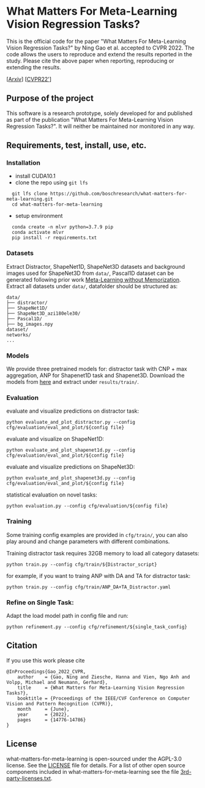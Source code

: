 # What Matters For Meta-Learning Vision Regression Tasks?
This is the official code for the paper "What Matters For Meta-Learning Vision Regression Tasks?" by Ning Gao et al. accepted to CVPR 2022. The code allows the users to reproduce and extend the results reported in the study. Please cite the above paper when reporting, reproducing or extending the results.

[[Arxiv](https://arxiv.org/abs/2203.04905)] [[CVPR22'](https://openaccess.thecvf.com/content/CVPR2022/html/Gao_What_Matters_for_Meta-Learning_Vision_Regression_Tasks_CVPR_2022_paper.html)]

## Purpose of the project

This software is a research prototype, solely developed for and published as part of the publication "What Matters For Meta-Learning Vision Regression Tasks?". It will neither be maintained nor monitored in any way.

## Requirements, test, install, use, etc.

### Installation
- install CUDA10.1
- clone the repo using `git lfs`
```shell
  git lfs clone https://github.com/boschresearch/what-matters-for-meta-learning.git
  cd what-matters-for-meta-learning
```
- setup environment
```shell
  conda create -n mlvr python=3.7.9 pip
  conda activate mlvr
  pip install -r requirements.txt
```
### Datasets
Extract Distractor, ShapeNet1D, ShapeNet3D datasets and background images used for ShapeNet3D from `data/`, Pascal1D dataset can be generated following prior work [Meta-Learning without Memorization](https://github.com/google-research/google-research/tree/ccc94ce348360ddcd41c749d4088d468ccfd1eaf/meta_learning_without_memorization). Extract all datasets under `data/`, datafolder should be structured as:
```shell
data/
├── distractor/
├── ShapeNet1D/
├── ShapeNet3D_azi180ele30/
├── Pascal1D/
├── bg_images.npy
dataset/
networks/
...
```

### Models
We provide three pretrained models for: distractor task with CNP + max aggregation, ANP for Shapenet1D task and Shapenet3D. Download the models from [here](https://drive.google.com/file/d/17sHI5TfMWlMyB8RPfz9OJRnQ_f2yShB5/view?usp=sharing) and extract under `results/train/`.

### Evaluation
evaluate and visualize predictions on distractor task:
```shell
python evaluate_and_plot_distractor.py --config cfg/evaluation/eval_and_plot/${config file}
```
evaluate and visualize on ShapeNet1D:
```shell
python evaluate_and_plot_shapenet1d.py --config cfg/evaluation/eval_and_plot/${config file}
```
evaluate and visualize predictions on ShapeNet3D:
```shell
python evaluate_and_plot_shapenet3d.py --config cfg/evaluation/eval_and_plot/${config file}
```
statistical evaluation on novel tasks:
```shell
python evaluation.py --config cfg/evaluation/${config file}
```
### Training
Some training config examples are provided in `cfg/train/`, you can also play around and change parameters with different combinations.

Training distractor task requires 32GB memory to load all category datasets:

`python train.py --config cfg/train/${Distractor_script}`

for example, if you want to traing ANP with DA and TA for distractor task:

`python train.py --config cfg/train/ANP_DA+TA_Distractor.yaml`

### Refine on Single Task:
Adapt the load model path in config file and run: 

`python refinement.py --config cfg/refinement/${single_task_config}`


## Citation
If you use this work please cite
```
@InProceedings{Gao_2022_CVPR,
    author    = {Gao, Ning and Ziesche, Hanna and Vien, Ngo Anh and Volpp, Michael and Neumann, Gerhard},
    title     = {What Matters for Meta-Learning Vision Regression Tasks?},
    booktitle = {Proceedings of the IEEE/CVF Conference on Computer Vision and Pattern Recognition (CVPR)},
    month     = {June},
    year      = {2022},
    pages     = {14776-14786}
}
```

## License

what-matters-for-meta-learning is open-sourced under the AGPL-3.0 license. See the [LICENSE](LICENSE) file for details.
For a list of other open source components included in what-matters-for-meta-learning see the file [3rd-party-licenses.txt](3rd-party-licenses.txt).


